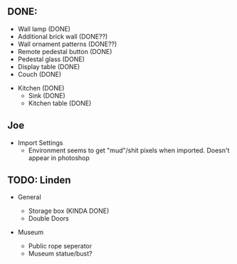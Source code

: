 ## DONE:
* Wall lamp (DONE)
* Additional brick wall (DONE??)
* Wall ornament patterns (DONE??)
* Remote pedestal button (DONE)
* Pedestal glass (DONE)
* Display table (DONE)
* Couch (DONE)
- Kitchen (DONE)
	* Sink (DONE)
	* Kitchen table (DONE)

## Joe
- Import Settings
	* Environment seems to get "mud"/shit pixels when imported. Doesn't appear in photoshop
	

## TODO: Linden
- General
	* Storage box (KINDA DONE)
	* Double Doors
	
- Museum
	* Public rope seperator
	* Museum statue/bust?